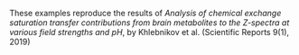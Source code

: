 These examples reproduce the results of *Analysis of chemical exchange saturation transfer contributions from brain metabolites to the Z-spectra at various field strengths and pH*, by Khlebnikov et al. (Scientific Reports 9(1), 2019)
